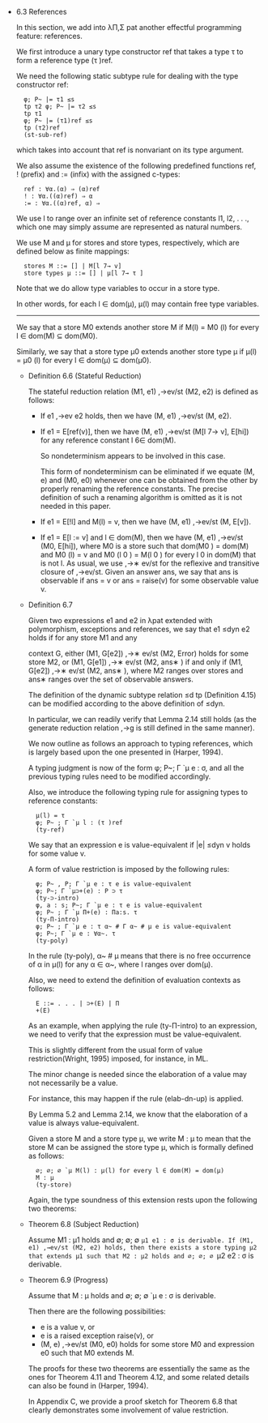 - 6.3 References

	In this section, we add into λΠ,Σ pat another effectful programming feature: references.

	We first introduce a unary type constructor ref that takes a type τ to form a reference type (τ )ref.

	We need the following static subtype rule for dealing with the type constructor ref:

		φ; P~ |= τ1 ≤s
		tp τ2 φ; P~ |= τ2 ≤s
		tp τ1
		φ; P~ |= (τ1)ref ≤s
		tp (τ2)ref
		(st-sub-ref)

	which takes into account that ref is nonvariant on its type argument.

	We also assume the existence of the following predefined functions ref, ! (prefix) and := (infix) with the assigned c-types:

		ref : ∀α.(α) ⇒ (α)ref
		! : ∀α.((α)ref) ⇒ α
		:= : ∀α.((α)ref, α) ⇒

	We use l to range over an infinite set of reference constants l1, l2, . . ., which one may simply assume are represented as natural numbers.

	We use M and µ for stores and store types, respectively, which are defined below as finite mappings:

		stores M ::= [] | M[l 7→ v]
		store types µ ::= [] | µ[l 7→ τ ]

	Note that we do allow type variables to occur in a store type.

	In other words, for each l ∈ dom(µ), µ(l) may contain free type variables.

	----

	We say that a store M0 extends another store M if M(l) = M0 (l) for every l ∈ dom(M) ⊆ dom(M0).

	Similarly, we say that a store type µ0 extends another store type µ if µ(l) = µ0 (l) for every l ∈ dom(µ) ⊆ dom(µ0).

	- Definition 6.6 (Stateful Reduction)

		The stateful reduction relation (M1, e1) ,→ev/st (M2, e2) is defined as follows:

		- If e1 ,→ev e2 holds, then we have (M, e1) ,→ev/st (M, e2).

		- If e1 = E[ref(v)], then we have (M, e1) ,→ev/st (M[l 7→ v], E[hi]) for any reference constant l 6∈ dom(M).

			So nondeterminism appears to be involved in this case.

			This form of nondeterminism can be eliminated if we equate (M, e) and (M0, e0) whenever one can be obtained from the other by properly renaming the reference constants. The precise definition of such a renaming algorithm is omitted as it is not needed in this paper.

		- If e1 = E[!l] and M(l) = v, then we have (M, e1) ,→ev/st (M, E[v]).

		- If e1 = E[l := v] and l ∈ dom(M), then we have (M, e1) ,→ev/st (M0, E[hi]),
		where M0
		is a store such that dom(M0
		) = dom(M) and M0
		(l) = v and
		M0
		(l
		0
		) = M(l
		0
		) for every l
		0
		in dom(M) that is not l.
		As usual, we use ,→∗
		ev/st for the reflexive and transitive closure of ,→ev/st.
		Given an answer ans, we say that ans is observable if ans = v or ans = raise(v)
		for some observable value v.

	- Definition 6.7

		Given two expressions e1 and e2 in λpat extended with polymorphism, exceptions and references, we say that e1 ≤dyn e2 holds if for any store M1 and any

		context G, either (M1, G[e2]) ,→∗
		ev/st (M2, Error) holds for some store M2, or
		(M1, G[e1]) ,→∗
		ev/st (M2, ans∗
		) if and only if (M1, G[e2]) ,→∗
		ev/st (M2, ans∗
		), where
		M2 ranges over stores and ans∗
		ranges over the set of observable answers.

		The definition of the dynamic subtype relation ≤d tp (Definition 4.15) can be modified according to the above definition of ≤dyn.

		In particular, we can readily verify that Lemma 2.14 still holds (as the generate reduction relation ,→g is still defined in the same manner).

		We now outline as follows an approach to typing references, which is largely based upon the one presented in (Harper, 1994).

		A typing judgment is now of the form φ; P~; Γ `µ e : σ, and all the previous typing rules need to be modified accordingly.

		Also, we introduce the following typing rule for assigning types to reference constants:
		
			µ(l) = τ
			φ; P~ ; Γ `µ l : (τ )ref
			(ty-ref)

		We say that an expression e is value-equivalent if |e| ≤dyn v holds for some value v.

		A form of value restriction is imposed by the following rules:

			φ; P~ , P; Γ `µ e : τ e is value-equivalent
			φ; P~; Γ `µ⊃+(e) : P ⊃ τ
			(ty-⊃-intro)
			φ, a : s; P~; Γ `µ e : τ e is value-equivalent
			φ; P~ ; Γ `µ Π+(e) : Πa:s. τ
			(ty-Π-intro)
			φ; P~ ; Γ `µ e : τ α~ # Γ α~ # µ e is value-equivalent
			φ; P~; Γ `µ e : ∀α~. τ
			(ty-poly)

		In the rule (ty-poly), α~ # µ means that there is no free occurrence of α in µ(l) for any α ∈ α~, where l ranges over dom(µ).

		Also, we need to extend the definition of evaluation contexts as follows:

			E ::= . . . | ⊃+(E) | Π
			+(E)

		As an example, when applying the rule (ty-Π-intro) to an expression, we need to verify that the expression must be value-equivalent.

		This is slightly different from the usual form of value restriction(Wright, 1995) imposed, for instance, in ML.

		The minor change is needed since the elaboration of a value may not necessarily be a value.

		For instance, this may happen if the rule (elab-dn-up) is applied.

		By Lemma 5.2 and Lemma 2.14, we know that the elaboration of a value is always value-equivalent.

		Given a store M and a store type µ, we write M : µ to mean that the store M can be assigned the store type µ, which is formally defined as follows:

			∅; ∅; ∅ `µ M(l) : µ(l) for every l ∈ dom(M) = dom(µ)
			M : µ
			(ty-store)

		Again, the type soundness of this extension rests upon the following two theorems:

	- Theorem 6.8 (Subject Reduction)

		Assume M1 : µ1 holds and ∅; ∅; ∅ `µ1 e1 : σ is derivable. If (M1, e1) ,→ev/st (M2, e2) holds, then there exists a store typing µ2 that extends µ1 such that M2 : µ2 holds and ∅; ∅; ∅ `µ2 e2 : σ is derivable.

	- Theorem 6.9 (Progress)

		Assume that M : µ holds and ∅; ∅; ∅ `µ e : σ is derivable.

		Then there are the following possibilities:

		- e is a value v, or
		- e is a raised exception raise(v), or
		- (M, e) ,→ev/st (M0, e0) holds for some store M0 and expression e0 such that M0 extends M.

		The proofs for these two theorems are essentially the same as the ones for Theorem 4.11 and Theorem 4.12, and some related details can also be found in (Harper, 1994).

		In Appendix C, we provide a proof sketch for Theorem 6.8 that clearly demonstrates some involvement of value restriction.
